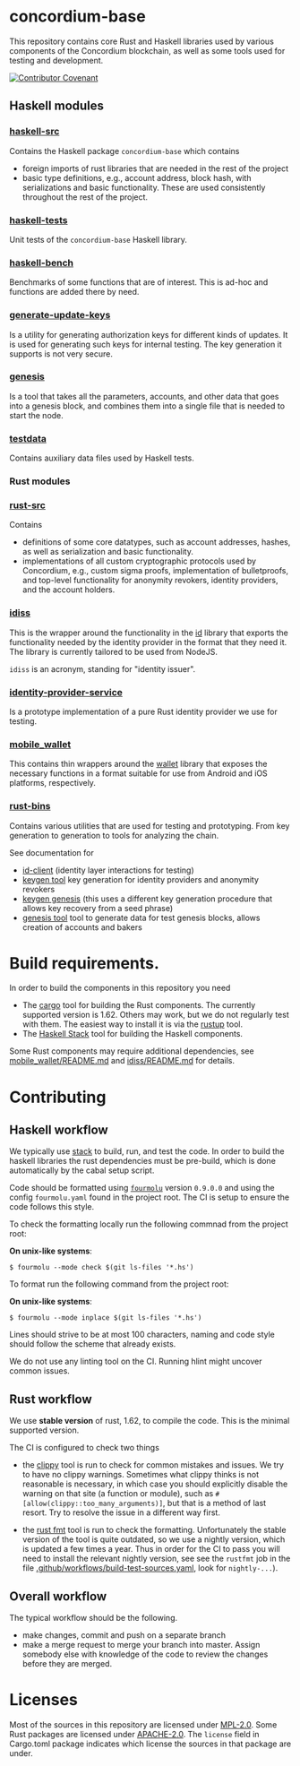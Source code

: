 # concordium-base

This repository contains core Rust and Haskell libraries used by various
components of the Concordium blockchain, as well as some tools used for testing
and development.

[![Contributor Covenant](https://img.shields.io/badge/Contributor%20Covenant-2.0-4baaaa.svg)](https://github.com/Concordium/.github/blob/main/.github/CODE_OF_CONDUCT.md)

## Haskell modules

### [haskell-src](./haskell-src)

Contains the Haskell package `concordium-base` which contains

- foreign imports of rust libraries that are needed in the rest of the project
- basic type definitions, e.g., account address, block hash, with serializations
  and basic functionality. These are used consistently throughout the rest of
  the project.

### [haskell-tests](./haskell-tests/)

Unit tests of the `concordium-base` Haskell library.

### [haskell-bench](./haskell-bench/)

Benchmarks of some functions that are of interest. This is ad-hoc and functions
are added there by need.

### [generate-update-keys](./haskell-bins/generate-update-keys)

Is a utility for generating authorization keys for different kinds of updates.
It is used for generating such keys for internal testing. The key generation it
supports is not very secure.

### [genesis](./haskell-bins/genesis/)

Is a tool that takes all the parameters, accounts, and other data that goes into
a genesis block, and combines them into a single file that is needed to start
the node.

### [testdata](./testdata/)

Contains auxiliary data files used by Haskell tests.

### Rust modules

### [rust-src](./rust-src)

Contains
- definitions of some core datatypes, such as account addresses, hashes,
  as well as serialization and basic functionality.
- implementations of all custom cryptographic protocols used by Concordium,
  e.g., custom sigma proofs, implementation of bulletproofs, and top-level
  functionality for anonymity revokers, identity providers, and the account
  holders.

### [idiss](./idiss)

This is the wrapper around the functionality in the [id](./rust-src/id) library
that exports the functionality needed by the identity provider in the format
that they need it. The library is currently tailored to be used from NodeJS.

`idiss` is an acronym, standing for "identity issuer".

### [identity-provider-service](./identity-provider-service)

Is a prototype implementation of a pure Rust identity provider we use for
testing.

### [mobile_wallet](./mobile_wallet)

This contains thin wrappers around the [wallet](./rust-src/wallet/) library that
exposes the necessary functions in a format suitable for use from Android and
iOS platforms, respectively.

### [rust-bins](./rust-bins/)

Contains various utilities that are used for testing and prototyping. From key generation to
generation to tools for analyzing the chain.

See documentation for
- [id-client](./rust-bins/docs/id-client.md) (identity layer interactions for testing)
- [keygen tool](./rust-bins/docs/keygen.md) key generation for identity
  providers and anonymity revokers
- [keygen genesis](./rust-bins/docs/keygen-genesis.md) (this uses a different
  key generation procedure that allows key recovery from a seed phrase)
- [genesis tool](./rust-bins/docs/genesis-tool.md) tool to generate data for
  test genesis blocks, allows creation of accounts and bakers

# Build requirements.

In order to build the components in this repository you need
- The [cargo](https://doc.rust-lang.org/cargo/) tool for building the Rust
components. The currently supported version is 1.62. Others may work, but we
do not regularly test with them. The easiest way to install it is via the
[rustup](https://rustup.rs/) tool.
- The [Haskell Stack](https://docs.haskellstack.org/en/stable/README/) tool for
building the Haskell components.

Some Rust components may require additional dependencies, see
[mobile_wallet/README.md](./mobile_wallet/README.md) and
[idiss/README.md](./idiss/README.md) for details.


# Contributing

## Haskell workflow

We typically use [stack](https://docs.haskellstack.org/en/stable/README/) to
build, run, and test the code. In order to build the haskell libraries the rust
dependencies must be pre-build, which is done automatically by the cabal setup
script.

Code should be formatted using [`fourmolu`](https://github.com/fourmolu/fourmolu)
version `0.9.0.0` and using the config `fourmolu.yaml` found in the project root.
The CI is setup to ensure the code follows this style.

To check the formatting locally run the following commnad from the project root:


**On unix-like systems**:

```
$ fourmolu --mode check $(git ls-files '*.hs')
```

To format run the following command from the project root:

**On unix-like systems**:

```
$ fourmolu --mode inplace $(git ls-files '*.hs')
```

Lines should strive to be at most 100 characters, naming and code style should
follow the scheme that already exists.

We do not use any linting tool on the CI. Running hlint might uncover common
issues.

## Rust workflow

We use **stable version** of rust, 1.62, to compile the code. This is the
minimal supported version.

The CI is configured to check two things
- the [clippy](https://github.com/rust-lang/rust-clippy) tool is run to check
  for common mistakes and issues. We try to have no clippy warnings. Sometimes
  what clippy thinks is not reasonable is necessary, in which case you should
  explicitly disable the warning on that site (a function or module), such as
  `#[allow(clippy::too_many_arguments)]`, but that is a method of last resort.
  Try to resolve the issue in a different way first.

- the [rust fmt](https://github.com/rust-lang/rustfmt) tool is run to check the
  formatting. Unfortunately the stable version of the tool is quite outdated, so
  we use a nightly version, which is updated a few times a year. Thus in order
  for the CI to pass you will need to install the relevant nightly version, see
  see the `rustfmt` job in the file [.github/workflows/build-test-sources.yaml](.github/workflows/build-test-sources.yaml),
  look for `nightly-...`).

## Overall workflow

The typical workflow should be the following.
- make changes, commit and push on a separate branch
- make a merge request to merge your branch into master. Assign somebody else
  with knowledge of the code to review the changes before they are merged.

# Licenses

Most of the sources in this repository are licensed under [MPL-2.0](./LICENSE).
Some Rust packages are licensed under [APACHE-2.0](./LICENSE-APACHE). The
`license` field in Cargo.toml package indicates which license the sources in
that package are under.
